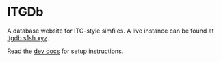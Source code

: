 # ITGDb

A database website for ITG-style simfiles. A live instance can be found at [itgdb.s1sh.xyz](https://itgdb.s1sh.xyz).

Read the [dev docs](docs/dev_docs.md) for setup instructions.